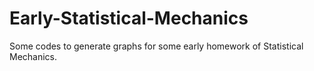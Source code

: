 # Early-Statistical-Mechanics
Some codes to generate graphs for some early homework of Statistical Mechanics. 
